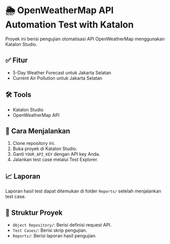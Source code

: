 # 🌦 OpenWeatherMap API Automation Test with Katalon

Proyek ini berisi pengujian otomatisasi API OpenWeatherMap menggunakan Katalon Studio.

## ✅ Fitur

- 5-Day Weather Forecast untuk Jakarta Selatan
- Current Air Pollution untuk Jakarta Selatan

## 🛠 Tools

- Katalon Studio
- OpenWeatherMap API

## 🚀 Cara Menjalankan

1. Clone repository ini.
2. Buka proyek di Katalon Studio.
3. Ganti `YOUR_API_KEY` dengan API key Anda.
4. Jalankan test case melalui Test Explorer.

## 📈 Laporan

Laporan hasil test dapat ditemukan di folder `Reports/` setelah menjalankan test case.

## 📁 Struktur Proyek

- `Object Repository/`: Berisi definisi request API.
- `Test Cases/`: Berisi skrip pengujian.
- `Reports/`: Berisi laporan hasil pengujian.
